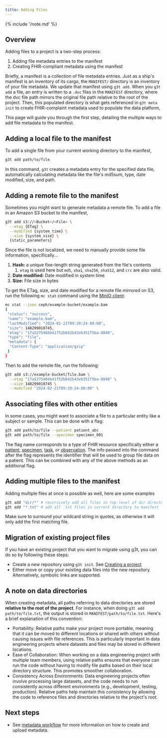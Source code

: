 ```yaml
---
title: Adding Files
---
```


{% include '/note.md' %}

## Overview

Adding files to a project is a two-step process:

1. Adding file metadata entries to the manifest
2. Creating FHIR-compliant metadata using the manifest

Briefly, a manifest is a collection of file metadata entries. Just as a ship's manifest is an inventory of its cargo, the `MANIFEST/` directory is an inventory of your file metadata. We update that manifest using `g3t add`. When you `g3t add` a file, an entry is written to a  `.dvc` files in the `MANIFEST` directory, where the dvc file path mirrors the original file path relative to the root of the project. Then, this populated directory is what gets referenced in `g3t meta init` to create FHIR-complaint metadata used to populate the data platform,

This page will guide you through the first step, detailing the multiple ways to add file metadata to the manifest.

## Adding a local file to the manifest

To add a single file from your current working directory to the manifest,

```bash
g3t add path/to/file
```

In this command, `g3t` creates a metadata entry for the specified data file, automatically calculating metadata like the file's md5sum, type, date modified, size, and path.

## Adding a remote file to the manifest

Sometimes you might want to generate metadata a remote file. To add a file in an Amazon S3 bucket to the manifest,

```sh
g3t add s3://<Bucket>/<File> \
  --etag {ETag} \
  --modified {system_time} \
  --size {system_size} \
  {static_parameters}
```

Since the file is not localized, we need to manually provide some file information, specifically...
1. **Hash:** a unique fixe-length string generated from the file's contents
   1. `etag` is used here but `md5`, `sha1`, `sha256`, `sha512`, and `crc` are also valid.
2. **Date modified:** Date modified in system time
3. **Size:** File size in bytes

To get the ETag, size, and date modified for a remote file mirrored on S3, run the following `mc stat` command using the [MinIO client](https://min.io/docs/minio/linux/reference/minio-mc.html):
```sh
mc stat --json ceph/example-bucket/example.bam
{
 "status": "success",
 "name": "example.bam",
 "lastModified": "2024-02-21T09:20:24-08:00",
 "size": 148299010745,
 "etag": "17a5275404b41f52b042b43eb351f5ba-8840",
 "type": "file",
 "metadata": {
  "Content-Type": "application/gzip"
 }
}
```

Then to add the remote file, run the following:

```sh
g3t add s3://example-bucket/file.bam \
  --etag "17a5275404b41f52b042b43eb351f5ba-8840" \
  --size 148299010745 \
  --modified "2024-02-21T09:20:24-08:00" \
```

## Associating files with other entities

In some cases, you might want to associate a file to a particular entity like a subject or sample. This can be done with a flag:

```bash
g3t add path/to/file --patient patient_abc
g3t add path/to/file --specimen specimen_001
```

The flag name corresponds to a type of FHIR resource specifically either a [patient](https://build.fhir.org/patient.html), [specimen](https://build.fhir.org/specimen.html), [task](https://build.fhir.org/task.html), or [observation](https://build.fhir.org/observation.html). The info passed into the command after the flag represents the identifier that will be used to group file data on a patient. This can be combined with any of the above methods as an additional flag.

## Adding multiple files to the manifest

Adding multiple files at once is possible as well, here are some examples

```bash
g3t add "dir/*" # recursively add all files in top-level of dir directory to manifest
g3t add "*.txt" # add all .txt files in current directory to manifest
```

Make sure to surround your wildcard string in quotes, as otherwise it will only add the first matching file.

## Migration of existing project files

If you have an existing project that you want to migrate using g3t, you can do so by following these steps:

* Create a new repository using `g3t init`. See [Creating a project](creating-project.md)
* Either move or copy your existing data files into the new repository.  Alternatively, symbolic links are supported.

## A note on data directories

When creating metadata, all paths referring to data directories are stored **relative to the root of the project**. For instance, when doing `g3t add path/to/file.txt`, the output is stored in `MANIFEST/path/to/file.txt`. Here's a brief explanation of this convention:

* Portability: Relative paths make your project more portable, meaning that it can be moved to different locations or shared with others without causing issues with file references. This is particularly important in data engineering projects where datasets and files may be stored in different locations.
* Ease of Collaboration: When working on a data engineering project with multiple team members, using relative paths ensures that everyone can run the code without having to modify file paths based on their local directory structure. This promotes smoother collaboration.
* Consistency Across Environments: Data engineering projects often involve processing large datasets, and the code needs to run consistently across different environments (e.g., development, testing, production). Relative paths help maintain this consistency by allowing the code to reference files and directories relative to the project's root.


## Next steps

* See [metadata workflow](metadata.md) for more information on how to create and upload metadata.
